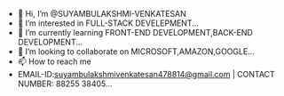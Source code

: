- 👋 Hi, I’m @SUYAMBULAKSHMI-VENKATESAN
- 👀 I’m interested in FULL-STACK DEVELEPMENT...
- 🌱 I’m currently learning FRONT-END DEVELOPMENT,BACK-END DEVELOPMENT...
- 💞️ I’m looking to collaborate on MICROSOFT,AMAZON,GOOGLE...
- 📫 How to reach me
- EMAIL-ID:suyambulakshmivenkatesan478814@gmail.com | CONTACT NUMBER: 88255 38405...

<!---
SUYAMBULAKSHMI-VENKATESAN/SUYAMBULAKSHMI-VENKATESAN is a ✨ special ✨ repository because its `README.md` (this file) appears on your GitHub profile.
You can click the Preview link to take a look at your changes.
--->
